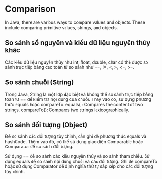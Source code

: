 # Comparison 

In Java, there are various ways to compare values and objects. These include comparing primitive values, strings, and objects.

##  So sánh số nguyên và kiểu dữ liệu nguyên thủy khác

Các kiểu dữ liệu nguyên thủy như int, float, double, char có thể được so sánh trực tiếp bằng các toán tử so sánh như ==, !=, <, >, <=, >=.
##  So sánh chuỗi (String)

Trong Java, String là một lớp đặc biệt và không thể so sánh trực tiếp bằng toán tử == để kiểm tra nội dung của chuỗi. Thay vào đó, sử dụng phương thức equals hoặc compareTo.
equals(): Compares the content of two strings.
compareTo(): Compares two strings lexicographically.

##  So sánh đối tượng (Object)

Để so sánh các đối tượng tùy chỉnh, cần ghi đè phương thức equals và hashCode. Thêm vào đó, có thể sử dụng giao diện Comparable hoặc Comparator để so sánh đối tượng.


Sử dụng == để so sánh các kiểu nguyên thủy và so sánh tham chiếu.
Sử dụng equals để so sánh nội dung chuỗi và các đối tượng.
Ghi đè compareTo hoặc sử dụng Comparator để định nghĩa thứ tự sắp xếp cho các đối tượng tùy chỉnh.